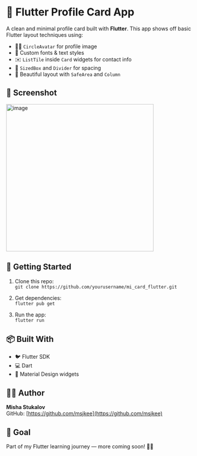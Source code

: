 # 💼 Flutter Profile Card App

A clean and minimal profile card built with **Flutter**. This app shows off basic Flutter layout techniques using:

- 🧑‍🎨 `CircleAvatar` for profile image  
- 🎨 Custom fonts & text styles  
- ✉️ `ListTile` inside `Card` widgets for contact info  
- 📏 `SizedBox` and `Divider` for spacing  
- 📱 Beautiful layout with `SafeArea` and `Column`

## 📸 Screenshot

<img width="397" alt="image" src="https://github.com/user-attachments/assets/014a4024-d6fa-49d6-8aad-08d86868d15a" />


## 🚀 Getting Started

1. Clone this repo:  
   `git clone https://github.com/yourusername/mi_card_flutter.git`

2. Get dependencies:  
   `flutter pub get`

3. Run the app:  
   `flutter run`

## 📦 Built With

- 🐦 Flutter SDK  
- 💻 Dart  
- 🧩 Material Design widgets

## 👨‍💻 Author

**Misha Stukalov**  
GitHub: [https://github.com/msjkee](https://github.com/msjkee)

## 🎯 Goal

Part of my Flutter learning journey — more coming soon! 💪🔥
